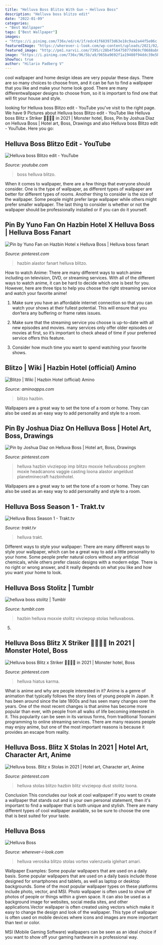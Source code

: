 ```yaml
---
title: "Helluva Boss Blitzo With Gun ~ Helluva Boss"
description: "Helluva boss blitzo edit"
date: "2022-01-09"
categories:
- "Best Wallpaper"
tags: ["Best Wallpaper"]
images:
- "https://i.pinimg.com/736x/ed/c4/1f/edc41f683973d63e18c9aa2a44f5e06c.jpg"
featuredImage: "https://wherever-i-look.com/wp-content/uploads/2021/02/Vortex-James-Monroe-Iglehart-Blitzo-Brandon-Rogers-and-Verosika-Cristina-Vee-Valenzuela-Helluva-Boss-Season-1-Episode-3-Spring-Broken-1536x864.jpg"
featured_image: "http://pm1.narvii.com/7395/c28b4f56475077d969cf0688ab0d3f477e11705ar1-588-471v2_uhq.jpg"
image: "https://i.pinimg.com/736x/96/5b/a9/965ba9692f1a19408f94ddc39e5b0956.jpg"
ShowToc: true
author: "Hilario Padberg V"
---
```



cool wallpaper and home design ideas are very popular these days. There are so many choices to choose from, and it can be fun to find a wallpaper that you like and make your home look good. There are many differentwallpaper designs to choose from, so it is important to find one that will fit your house and style.

	

		
looking for Helluva boss Blitzo edit - YouTube you've visit to the right page. We have 9 Pictures about Helluva boss Blitzo edit - YouTube like Helluva boss Blitz x Striker 🔞🥵💦🔥 in 2021 | Monster hotel, Boss, Pin by Joshua Diaz on Helluva Boss | Hotel art, Boss, Drawings and also Helluva boss Blitzo edit - YouTube. Here you go:
		
    
## Helluva Boss Blitzo Edit - YouTube

<img loading=lazy src="https://i.ytimg.com/vi/AYB3LidjKow/maxresdefault.jpg" onerror="this.onerror=null;this.src='https://tse4.mm.bing.net/th?id=OIP.eJ05qA81K_q8ArCXtdVawAHaEK&amp;pid=15.1';" alt="Helluva boss Blitzo edit - YouTube">

_Source: youtube.com_

>boss helluva blitzo. 

	

When it comes to wallpaper, there are a few things that everyone should consider. One is the type of wallpaper, as different types of wallpaper are better for different types of rooms. Another thing to consider is the size of the wallpaper. Some people might prefer large wallpaper while others might prefer smaller wallpaper. The last thing to consider is whether or not the wallpaper should be professionally installed or if you can do it yourself.

    
## Pin By Yuno Fan On Hazbin Hotel X Helluva Boss | Helluva Boss Fanart

<img loading=lazy src="https://i.pinimg.com/736x/d5/47/8d/d5478d22b0cf52e797c2e8c1d9f64830.jpg" onerror="this.onerror=null;this.src='https://tse2.mm.bing.net/th?id=OIP.u4UfXMSJ62vAMKq4KB5k4AHaHl&amp;pid=15.1';" alt="Pin by Yuno Fan on Hazbin Hotel x Helluva Boss | Helluva boss fanart">

_Source: pinterest.com_

>hazbin alastor fanart helluva blitzo. 

	

How to watch Anime: There are many different ways to watch anime including on television, DVD, or streaming services.
With all of the different ways to watch anime, it can be hard to decide which one is best for you. However, here are three tips to help you choose the right streaming service and watch your favorite anime!
1. Make sure you have an affordable internet connection so that you can watch your shows at their fullest potential. This will ensure that you don’tera any buffering or frame rates issues.

2. Make sure that the streaming service you choose is up-to-date with all new episodes and movies. many services only offer older episodes or movies at first, so it’s important to check ahead of time if your preferred service offers this feature.

3. Consider how much time you want to spend watching your favorite shows.

    
## Blitzo | Wiki | Hazbin Hotel (official) Amino

<img loading=lazy src="http://pm1.narvii.com/7395/c28b4f56475077d969cf0688ab0d3f477e11705ar1-588-471v2_uhq.jpg" onerror="this.onerror=null;this.src='https://tse4.mm.bing.net/th?id=OIP.h_VkyWDIaFd8O1z8rOHD3AHaF7&amp;pid=15.1';" alt="Blitzo | Wiki | Hazbin Hotel (official) Amino">

_Source: aminoapps.com_

>blitzo hazbin. 

	

Wallpapers are a great way to set the tone of a room or home. They can also be used as an easy way to add personality and style to a room.

    
## Pin By Joshua Diaz On Helluva Boss | Hotel Art, Boss, Drawings

<img loading=lazy src="https://i.pinimg.com/736x/2e/da/d6/2edad67de6c9c2360fae18639370ee6d.jpg" onerror="this.onerror=null;this.src='https://tse1.mm.bing.net/th?id=OIP.xpNClM1ibqGZydda1GTSigHaM8&amp;pid=15.1';" alt="Pin by Joshua Diaz on Helluva Boss | Hotel art, Boss, Drawings">

_Source: pinterest.com_

>helluva hazbin vivziepop imp blitzo moxxie helluvaboss pngitem moxie headcanons vaggie casting loona alastor angeldust planetminecraft hazbinhotel. 

	

Wallpapers are a great way to set the tone of a room or home. They can also be used as an easy way to add personality and style to a room.

    
## Helluva Boss Season 1 - Trakt.tv

<img loading=lazy src="https://walter.trakt.tv/images/seasons/000/204/334/posters/medium/7b25c3fc55.jpg" onerror="this.onerror=null;this.src='https://tse3.mm.bing.net/th?id=OIP.QwmQuTA3IbirQUR9ATCa9QHaLH&amp;pid=15.1';" alt="Helluva Boss Season 1 - Trakt.tv">

_Source: trakt.tv_

>helluva trakt. 

	

Different ways to style your wallpaper:
There are many different ways to style your wallpaper, which can be a great way to add a little personality to your home. Some people prefer natural colors without any artificial chemicals, while others prefer classic designs with a modern edge. There is no right or wrong answer, and it really depends on what you like and how you want your home to look.

    
## Helluva Boss Stolitz | Tumblr

<img loading=lazy src="https://64.media.tumblr.com/828d9493fa38ddd4aa379b4d72c02e32/2d4227a5bda653c8-d1/s500x750/563c47cd2aa4a017449f8485fdc26b6d082bfde0.png" onerror="this.onerror=null;this.src='https://tse4.mm.bing.net/th?id=OIP.QcTEFts-7t6z2tP7NIScwgHaEs&amp;pid=15.1';" alt="helluva boss stolitz | Tumblr">

_Source: tumblr.com_

>hazbin helluva moxxie stolitz vivziepop stolas helluvaboss. 

	

5.

    
## Helluva Boss Blitz X Striker 🔞🥵💦🔥 In 2021 | Monster Hotel, Boss

<img loading=lazy src="https://i.pinimg.com/736x/96/5b/a9/965ba9692f1a19408f94ddc39e5b0956.jpg" onerror="this.onerror=null;this.src='https://tse1.mm.bing.net/th?id=OIP.PyYqSNHDfljaEh2afb_yeQHaFb&amp;pid=15.1';" alt="Helluva boss Blitz x Striker 🔞🥵💦🔥 in 2021 | Monster hotel, Boss">

_Source: pinterest.com_

>helluva hiatus karma. 

	

What is anime and why are people interested in it?
Anime is a genre of animation that typically follows the story lines of young people in Japan. It has been around since the late 1800s and has seen many changes over the years. One of the most recent changes is that anime has become more popular than ever, with people from all walks of life becoming interested in it. This popularity can be seen in its various forms, from traditional Toonami programming to online streaming services. There are many reasons people may enjoy anime, but one of the most important reasons is because it provides an escape from reality.

    
## Helluva Boss. Blitz X Stolas In 2021 | Hotel Art, Character Art, Anime

<img loading=lazy src="https://i.pinimg.com/736x/ed/c4/1f/edc41f683973d63e18c9aa2a44f5e06c.jpg" onerror="this.onerror=null;this.src='https://tse3.mm.bing.net/th?id=OIP.UORnF-kifa_s1_smQ-wajgHaJH&amp;pid=15.1';" alt="Helluva boss. Blitz x Stolas in 2021 | Hotel art, Character art, Anime">

_Source: pinterest.com_

>helluva stolas blitzo hazbin blitz vivziepop dust stolitz loona. 

	

Conclusion
This concludes our look at cool wallpaper! If you want to create a wallpaper that stands out and is your own personal statement, then it's important to find a wallpaper that is both unique and stylish. There are many different types of cool wallpaper available, so be sure to choose the one that is best suited for your taste.

    
## Helluva Boss

<img loading=lazy src="https://wherever-i-look.com/wp-content/uploads/2021/02/Vortex-James-Monroe-Iglehart-Blitzo-Brandon-Rogers-and-Verosika-Cristina-Vee-Valenzuela-Helluva-Boss-Season-1-Episode-3-Spring-Broken-1536x864.jpg" onerror="this.onerror=null;this.src='https://tse1.mm.bing.net/th?id=OIP.gami6atgMb7Wdl42SYd5kAHaEK&amp;pid=15.1';" alt="Helluva Boss">

_Source: wherever-i-look.com_

>helluva verosika blitzo stolas vortex valenzuela iglehart amari. 

	

Wallpaper Examples: Some popular wallpapers that are used on a daily basis.
Some popular wallpapers that are used on a daily basis include those designed for smartphones and tablets, as well as laptop or desktop backgrounds. Some of the most popular wallpaper types on these platforms include photo, vector, and MSI. 
Photo wallpaper is often used to show off photos of people or things within a given space. It can also be used as a background image for websites, social media sites, and other applications.Vector wallpaper is often created using vectors which make it easy to change the design and look of the wallpaper. This type of wallpaper is often used on mobile devices where icons and images are more important than text or color. 

MSI (Mobile Gaming Software) wallpapers can be seen as an ideal choice if you want to show off your gaming hardware in a professional way.

